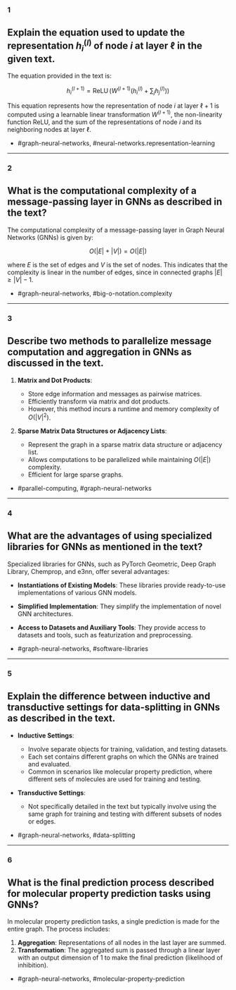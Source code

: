 ### 1 

## Explain the equation used to update the representation $h_i^{(l)}$ of node $i$ at layer $\ell$ in the given text.
The equation provided in the text is:

$$
h_{i}^{(l+1)} = \operatorname{ReLU} \left( W^{(l+1)} \left( h_{i}^{(l)} + \sum_{j} h_{j}^{(l)} \right) \right)
$$

This equation represents how the representation of node $i$ at layer $\ell + 1$ is computed using a learnable linear transformation $W^{(l+1)}$, the non-linearity function ReLU, and the sum of the representations of node $i$ and its neighboring nodes at layer $\ell$.

- #graph-neural-networks, #neural-networks.representation-learning

---

### 2 

## What is the computational complexity of a message-passing layer in GNNs as described in the text?

The computational complexity of a message-passing layer in Graph Neural Networks (GNNs) is given by:

$$
O(|E| + |V|) = O(|E|)
$$

where $E$ is the set of edges and $V$ is the set of nodes. This indicates that the complexity is linear in the number of edges, since in connected graphs $|E| \geq |V| - 1$.

- #graph-neural-networks, #big-o-notation.complexity

---

### 3 

## Describe two methods to parallelize message computation and aggregation in GNNs as discussed in the text.

1. **Matrix and Dot Products**:
   - Store edge information and messages as pairwise matrices.
   - Efficiently transform via matrix and dot products.
   - However, this method incurs a runtime and memory complexity of $O(|V|^2)$.

2. **Sparse Matrix Data Structures or Adjacency Lists**:
   - Represent the graph in a sparse matrix data structure or adjacency list.
   - Allows computations to be parallelized while maintaining $O(|E|)$ complexity.
   - Efficient for large sparse graphs.

- #parallel-computing, #graph-neural-networks

---

### 4 

## What are the advantages of using specialized libraries for GNNs as mentioned in the text?

Specialized libraries for GNNs, such as PyTorch Geometric, Deep Graph Library, Chemprop, and e3nn, offer several advantages:
- **Instantiations of Existing Models**: These libraries provide ready-to-use implementations of various GNN models.
- **Simplified Implementation**: They simplify the implementation of novel GNN architectures.
- **Access to Datasets and Auxiliary Tools**: They provide access to datasets and tools, such as featurization and preprocessing.

- #graph-neural-networks, #software-libraries

---

### 5 

## Explain the difference between inductive and transductive settings for data-splitting in GNNs as described in the text.

- **Inductive Settings**: 
   - Involve separate objects for training, validation, and testing datasets.
   - Each set contains different graphs on which the GNNs are trained and evaluated.
   - Common in scenarios like molecular property prediction, where different sets of molecules are used for training and testing.

- **Transductive Settings**:
   - Not specifically detailed in the text but typically involve using the same graph for training and testing with different subsets of nodes or edges.

- #graph-neural-networks, #data-splitting

---

### 6 

## What is the final prediction process described for molecular property prediction tasks using GNNs?

In molecular property prediction tasks, a single prediction is made for the entire graph. The process includes:
1. **Aggregation**: Representations of all nodes in the last layer are summed.
2. **Transformation**: The aggregated sum is passed through a linear layer with an output dimension of 1 to make the final prediction (likelihood of inhibition).

- #graph-neural-networks, #molecular-property-prediction
